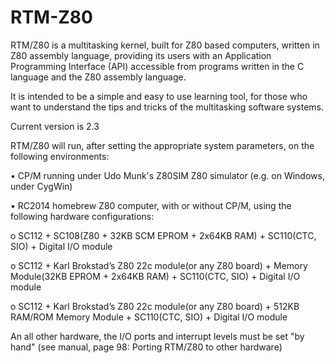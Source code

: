 # RTM-Z80
RTM/Z80 is a multitasking kernel, built for Z80 based computers, written in Z80 assembly language, providing its users with an Application Programming Interface (API) accessible from programs written in the C language and the Z80 assembly language.

It is intended to be a simple and easy to use learning tool, for those who want to understand the tips and tricks of the multitasking software systems.

Current version is 2.3

RTM/Z80 will run, after setting the appropriate system parameters, on the following environments:

• CP/M running under Udo Munk's Z80SIM Z80 simulator (e.g. on Windows, under CygWin)

• RC2014 homebrew Z80 computer, with or without CP/M, using the following hardware configurations:

o SC112 + SC108(Z80 + 32KB SCM EPROM + 2x64KB RAM) + SC110(CTC, SIO) + Digital I/O module

o SC112 + Karl Brokstad’s Z80 22c module(or any Z80 board) + Memory Module(32KB EPROM + 2x64KB RAM) + SC110(CTC, SIO) + Digital I/O module

o SC112 + Karl Brokstad’s Z80 22c module(or any Z80 board) + 512KB RAM/ROM Memory Module + SC110(CTC, SIO) + Digital I/O module

An all other hardware, the I/O ports and interrupt levels must be set "by hand" (see manual, page 98: Porting RTM/Z80 to other hardware)
